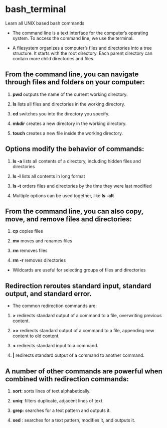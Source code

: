 # bash_terminal
Learn all UNIX based bash commands

- The command line is a text interface for the computer’s operating system. To access the command line, we use the terminal.

- A filesystem organizes a computer’s files and directories into a tree structure. It starts with the root directory. Each parent directory can contain more child directories and files.

## From the command line, you can navigate through files and folders on your computer:

 1. **pwd** outputs the name of the current working directory.
 
2. **ls** lists all files and directories in the working directory.

3. **cd** switches you into the directory you specify.

4. **mkdir** creates a new directory in the working directory.

5. **touch** creates a new file inside the working directory.


## Options modify the behavior of commands:

1. **ls -a** lists all contents of a directory, including hidden files and directories

2. **ls -l** lists all contents in long format

3. **ls -t** orders files and directories by the time they were last modified

4. Multiple options can be used together, like **ls -alt**

## From the command line, you can also copy, move, and remove files and directories:

1. **cp** copies files

2. **mv** moves and renames files

3. **rm** removes files

4. **rm -r** removes directories

- Wildcards are useful for selecting groups of files and directories

## Redirection reroutes standard input, standard output, and standard error.

- The common redirection commands are:

1. **>** redirects standard output of a command to a file, overwriting previous content.

2. **>>** redirects standard output of a command to a file, appending new content to old content.

3. **<** redirects standard input to a command.

4. **|** redirects standard output of a command to another command.

## A number of other commands are powerful when combined with redirection commands:

1. **sort**: sorts lines of text alphabetically.

2. **uniq**: filters duplicate, adjacent lines of text.

3. **grep**: searches for a text pattern and outputs it.

4. **sed** : searches for a text pattern, modifies it, and outputs it.

